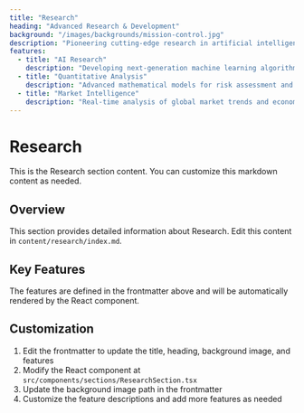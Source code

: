 ```yaml
---
title: "Research"
heading: "Advanced Research & Development"
background: "/images/backgrounds/mission-control.jpg"
description: "Pioneering cutting-edge research in artificial intelligence and quantitative finance to drive innovation in investment strategies."
features:
  - title: "AI Research"
    description: "Developing next-generation machine learning algorithms for financial markets"
  - title: "Quantitative Analysis"
    description: "Advanced mathematical models for risk assessment and portfolio optimization"
  - title: "Market Intelligence"
    description: "Real-time analysis of global market trends and economic indicators"
---
```


# Research

This is the Research section content. You can customize this markdown content as needed.

## Overview

This section provides detailed information about Research. Edit this content in `content/research/index.md`.

## Key Features

The features are defined in the frontmatter above and will be automatically rendered by the React component.

## Customization

1. Edit the frontmatter to update the title, heading, background image, and features
2. Modify the React component at `src/components/sections/ResearchSection.tsx`
3. Update the background image path in the frontmatter
4. Customize the feature descriptions and add more features as needed
